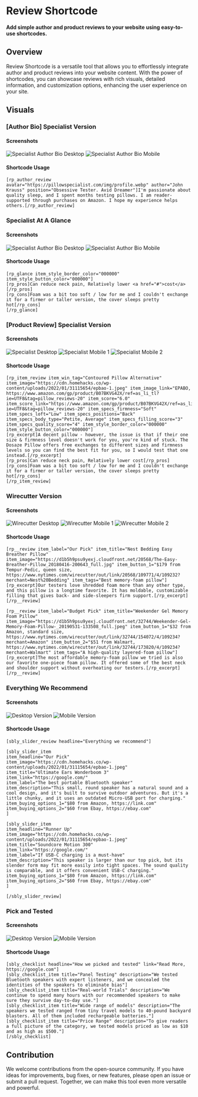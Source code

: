 # Review Shortcode

**Add simple author and product reviews to your website using easy-to-use shortcodes.**

## Overview

Review Shortcode is a versatile tool that allows you to effortlessly integrate author and product reviews into your website content. With the power of shortcodes, you can showcase reviews with rich visuals, detailed information, and customization options, enhancing the user experience on your site.

## Visuals

### [Author Bio] Specialist Version
#### Screenshots
![Specialist Author Bio Desktop](https://raw.githubusercontent.com/klinelozada/sbly-review-shortcode/main/core/screenshots/desktop/specialist-author-bio.png)
![Specialist Author Bio Mobile](https://raw.githubusercontent.com/klinelozada/sbly-review-shortcode/main/core/screenshots/mobile/specialist-author-bio.png)

#### Shortcode Usage
```shortcode
[rp_author_review avatar="https://pillowspecialist.com/img/profile.webp" author="John Krauss" position="Obsessive Tester. Avid Dreamer"]I'm passionate about quality sleep, and I spent months testing pillows. I am reader-supported through purchases on Amazon. I hope my experience helps others.[/rp_author_review]
```

### Specialist At A Glance
#### Screenshots
![Specialist Author Bio Desktop](https://raw.githubusercontent.com/klinelozada/sbly-review-shortcode/main/core/screenshots/desktop/specialist-glance.png)
![Specialist Author Bio Mobile](https://raw.githubusercontent.com/klinelozada/sbly-review-shortcode/main/core/screenshots/mobile/specialist-glance.png)

#### Shortcode Usage
```shortcode
[rp_glance item_style_border_color="000000" item_style_button_color="000000"]
[rp_pros]Can reduce neck pain, Relatively lower <a href="#">cost</a>[/rp_pros]
[rp_cons]Foam was a bit too soft / low for me and I couldn't exchange it for a firmer or taller version, the cover sleeps pretty hot[/rp_cons]
[/rp_glance]
```

### [Product Review] Specialist Version
#### Screenshots
![Specialist Desktop](https://raw.githubusercontent.com/klinelozada/sbly-review-shortcode/main/core/screenshots/desktop/specialist.png)
![Specialist Mobile 1](https://raw.githubusercontent.com/klinelozada/sbly-review-shortcode/main/core/screenshots/mobile/specialist.png)
![Specialist Mobile 2](https://raw.githubusercontent.com/klinelozada/sbly-review-shortcode/main/core/screenshots/mobile/specialist-2.png)

#### Shortcode Usage
```shortcode
[rp_item_review item_win_tag="Contoured Pillow Alternative" item_image="https://cdn.homehacks.co/wp-content/uploads/2022/01/31115654/epbao-1.jpeg" item_image_link="EPABO, https://www.amazon.com/gp/product/B07BKVG42X/ref=as_li_tl?ie=UTF8&tag=pillow_reviews-20" item_score="6.0" item_score_link="https://www.amazon.com/gp/product/B07BKVG42X/ref=as_li_tl?ie=UTF8&tag=pillow_reviews-20" item_specs_firmness="Soft" item_specs_loft="Low" item_specs_positions="Back" item_specs_body_type="Petite, Average" item_specs_filling_score="3" item_specs_quality_score="4" item_style_border_color="000000" item_style_button_color="000000"]
[rp_excerpt]A decent pillow - however, the issue is that if their one size & firmness level doesn't work for you, you're kind of stuck. The Dosaze Pillow offers free exchanges to different sizes and firmness levels so you can find the best fit for you, so I would test that one instead.[/rp_excerpt]
[rp_pros]Can reduce neck pain, Relatively lower cost[/rp_pros]
[rp_cons]Foam was a bit too soft / low for me and I couldn't exchange it for a firmer or taller version, the cover sleeps pretty hot[/rp_cons]
[/rp_item_review]
```

### Wirecutter Version
#### Screenshots
![Wirecutter Desktop](https://raw.githubusercontent.com/klinelozada/sbly-review-shortcode/main/core/screenshots/desktop/wirecutter.png)
![Wirecutter Mobile 1](https://raw.githubusercontent.com/klinelozada/sbly-review-shortcode/main/core/screenshots/mobile/wirecutter.png)
![Wirecutter Mobile 2](https://raw.githubusercontent.com/klinelozada/sbly-review-shortcode/main/core/screenshots/mobile/wirecutter-2.png)

#### Shortcode Usage
```
[rp__review item_label="Our Pick" item_title="Nest Bedding Easy Breather Pillow" item_image="https://d1b5h9psu9yexj.cloudfront.net/20568/The-Easy-Breather-Pillow_20180416-200643_full.jpg" item_button_1="$179 from Tempur-Pedic, queen size, https://www.nytimes.com/wirecutter/out/link/20568/109771/4/109232?merchant=Nest%20Bedding" item_tags="Best memory-foam pillow"]
[rp_excerpt]Our testers love shredded foam more than any other type, and this pillow is a longtime favorite. It has moldable, customizable filling that gives back- and side-sleepers firm support.[/rp_excerpt]
[/rp__review]

[rp__review item_label="Budget Pick" item_title="Weekender Gel Memory Foam Pillow" item_image="https://d1b5h9psu9yexj.cloudfront.net/32744/Weekender-Gel-Memory-Foam-Pillow-_20190531-133508_full.jpeg" item_button_1="$32 from Amazon, standard size, https://www.nytimes.com/wirecutter/out/link/32744/154072/4/109234?merchant=Amazon" item_button_2="$51 from Walmart, https://www.nytimes.com/wirecutter/out/link/32744/173820/4/109234?merchant=Walmart" item_tags="A high-quality layered-foam pillow"]
[rp_excerpt]The most affordable memory-foam pillow we tried is also our favorite one-piece foam pillow. It offered some of the best neck and shoulder support without overheating our testers.[/rp_excerpt]
[/rp__review]
```

### Everything We Recommend
#### Screenshots
![Desktop Version](https://raw.githubusercontent.com/klinelozada/sbly-review-shortcode/main/core/screenshots/desktop/everything-we-recommend.png)
![Mobile Version](https://raw.githubusercontent.com/klinelozada/sbly-review-shortcode/main/core/screenshots/mobile/everything-we-recommend.png)

#### Shortcode Usage
```
[sbly_slider_review headline="Everything we recommend"]

[sbly_slider_item
item_headline="Our Pick"
item_image="https://cdn.homehacks.co/wp-content/uploads/2022/01/31115654/epbao-1.jpeg"
item_title="Ultimate Ears Wonderboom 3"
item_link="https://google.com/"
item_label="The best portable Bluetooth speaker"
item_description="This small, round speaker has a natural sound and a cool design, and it's built to survive outdoor adventures. But it's a little chunky, and it uses an outdated Micro-USB port for charging."
item_buying_options_1="$80 from Amazon, https://link.com"
item_buying_options_2="$60 from Ebay, https://ebay.com"
]

[sbly_slider_item
item_headline="Runner Up"
item_image="https://cdn.homehacks.co/wp-content/uploads/2022/01/31115654/epbao-1.jpeg"
item_title="Soundcore Motion 300"
item_link="https://google.com/"
item_label="If USB-C charging is a must-have"
item_description="This speaker is larger than our top pick, but its slender form may fit more easily into tight spaces. The sound quality is comparable, and it offers convenient USB-C charging."
item_buying_options_1="$80 from Amazon, https://link.com"
item_buying_options_2="$60 from Ebay, https://ebay.com"
]

[/sbly_slider_review]
```

### Pick and Tested
#### Screenshots
![Desktop Version](https://raw.githubusercontent.com/klinelozada/sbly-review-shortcode/main/core/screenshots/desktop/pick-and-tested.png)
![Mobile Version](https://raw.githubusercontent.com/klinelozada/sbly-review-shortcode/main/core/screenshots/mobile/pick-and-tested.png)

#### Shortcode Usage
```
[sbly_checklist headline="How we picked and tested" link="Read More, https://google.com"]
[sbly_checklist_item title="Panel Testing" description="We tested Bluetooth speakers with expert listeners, and we concealed the identities of the speakers to eliminate bias"]
[sbly_checklist_item title="Real-world Trials" description="We continue to spend many hours with our recommended speakers to make sure they survive day-to-day use."]
[sbly_checklist_item title="Wide range of models" description="The speakers we tested ranged from tiny travel models to 40-pound backyard blasters. All of them included rechargeable batteries."]
[sbly_checklist_item title="Price Range" description="To give readers a full picture of the category, we tested models priced as low as $10 and as high as $500."]
[/sbly_checklist]
```

## Contribution
We welcome contributions from the open-source community. If you have ideas for improvements, bug fixes, or new features, please open an issue or submit a pull request. Together, we can make this tool even more versatile and powerful.
